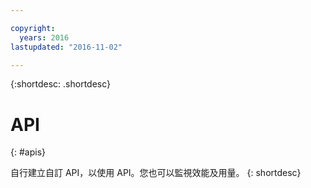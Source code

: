 ```yaml
---

copyright:
  years: 2016
lastupdated: "2016-11-02"

---
```


{:shortdesc: .shortdesc}


# API
{: #apis}

自行建立自訂 API，以使用 API。您也可以監視效能及用量。
{: shortdesc}
